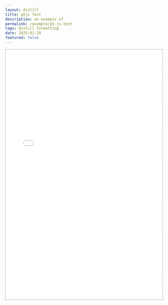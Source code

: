 ```yaml
---
layout: distill
title: p5js Test
description: an example of 
permalink: /example/p5-js-test
tags: distill formatting
date: 2025-01-20
featured: false
---
```


<div class="l-screen">
  <iframe src="{{ '/assets/plotly/p5-js-test' | relative_url }}" frameborder='0' scrolling='no' height="800px" width="100%" style="border: 1px dashed grey;"></iframe>
</div>
